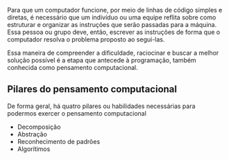 Para que um computador funcione, por meio de linhas de código simples e diretas, é necessário que um indivíduo ou uma 
equipe reflita sobre como estruturar e organizar as instruções que serão passadas para a máquina. Essa pessoa ou grupo 
deve, então, escrever as instruções de forma que o computador resolva o problema proposto ao segui-las. 

Essa maneira de compreender a dificuldade, raciocinar e buscar a melhor solução possível é a etapa que antecede à 
programação, também conhecida como pensamento computacional.

## Pilares do pensamento computacional

De forma geral, há quatro pilares ou habilidades necessárias para podermos exercer o pensamento computacional

- Decomposição
- Abstração
- Reconhecimento de padrões
- Algorítimos
